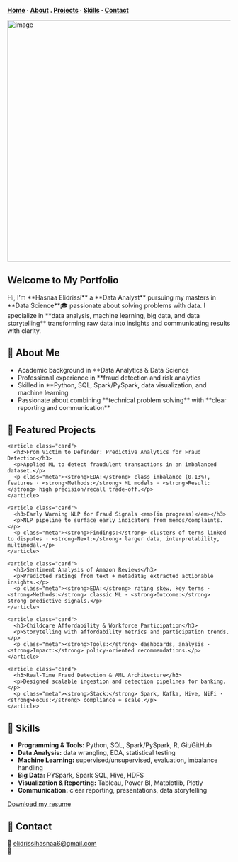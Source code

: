 
**[Home](.) · [About](#about) . [Projects](#projects) · [Skills](#skills) · [Contact](#contact)**



<img width="1460" height="546" alt="image" src="https://github.com/user-attachments/assets/8df3bf1f-1c7e-4e35-9ef6-229851e4f593" />

<section class="section tile">
  <h1 id="about"> Welcome to  My Portfolio </h1>
  <p>
   Hi, I’m **Hasnaa Elidrissi** a **Data Analyst** pursuing my masters in **Data Science**🎓 passionate about solving problems with data.  
   I specialize in **data analysis, machine learning, big data, and data storytelling** transforming raw data into insights and communicating results with clarity.

  </p>
  
  <h2 id="about">🔹 About Me</h2>
  <p>
  <ul>
    <li> Academic background in **Data Analytics & Data Science</li> 
    <li> Professional experience in **fraud detection and risk analytics </li>  
    <li> Skilled in **Python, SQL, Spark/PySpark, data visualization, and machine learning</li>
    <li> Passionate about combining **technical problem solving** with **clear reporting and communication** </li>
  </p>
</section>

<div class="container">

<section class="section tile">
  <h2 id="projects">🔹 Featured Projects</h2>

  <div class="cards">

    <article class="card">
      <h3>From Victim to Defender: Predictive Analytics for Fraud Detection</h3>
      <p>Applied ML to detect fraudulent transactions in an imbalanced dataset.</p>
      <p class="meta"><strong>EDA:</strong> class imbalance (0.13%), features · <strong>Methods:</strong> ML models · <strong>Result:</strong> high precision/recall trade-off.</p>
    </article>

    <article class="card">
      <h3>Early Warning NLP for Fraud Signals <em>(in progress)</em></h3>
      <p>NLP pipeline to surface early indicators from memos/complaints.</p>
      <p class="meta"><strong>Findings:</strong> clusters of terms linked to disputes · <strong>Next:</strong> larger data, interpretability, multimodal.</p>
    </article>

    <article class="card">
      <h3>Sentiment Analysis of Amazon Reviews</h3>
      <p>Predicted ratings from text + metadata; extracted actionable insights.</p>
      <p class="meta"><strong>EDA:</strong> rating skew, key terms · <strong>Methods:</strong> classic ML · <strong>Outcome:</strong> strong predictive signals.</p>
    </article>

    <article class="card">
      <h3>Childcare Affordability & Workforce Participation</h3>
      <p>Storytelling with affordability metrics and participation trends.</p>
      <p class="meta"><strong>Tools:</strong> dashboards, analysis · <strong>Impact:</strong> policy-oriented recommendations.</p>
    </article>

    <article class="card">
      <h3>Real-Time Fraud Detection & AML Architecture</h3>
      <p>Designed scalable ingestion and detection pipelines for banking.</p>
      <p class="meta"><strong>Stack:</strong> Spark, Kafka, Hive, NiFi · <strong>Focus:</strong> compliance + scale.</p>
    </article>

  </div>
</section>

<section class="section tile">
  <h2 id="skills">🔹 Skills</h2>
  <ul>
    <li><strong>Programming & Tools:</strong> Python, SQL, Spark/PySpark, R, Git/GitHub</li>
    <li><strong>Data Analysis:</strong> data wrangling, EDA, statistical testing</li>
    <li><strong>Machine Learning:</strong> supervised/unsupervised, evaluation, imbalance handling</li>
    <li><strong>Big Data:</strong> PYSpark, Spark SQL, Hive, HDFS</li>
    <li><strong>Visualization & Reporting:</strong> Tableau, Power BI, Matplotlib, Plotly</li>
    <li><strong>Communication:</strong> clear reporting, presentations, data storytelling</li>
  </ul>
  <p><a href="HasnaaElidrissi.pdf" class="btn-sm">Download my resume </a></p>
</section>

<section class="section tile">
  <h2 id="contact">🔹 Contact</h2>
  <p>📧 <a href="elidrissihasnaa6@gmail.com">elidrissihasnaa6@gmail.com</a><br>
     💼 <a href="https://www.linkedin.com/in/hasnaa-elidrissi</a><br>
     💻 <a href="https://github.com/Hasnaaelid</a></p>
</section>

</div>
